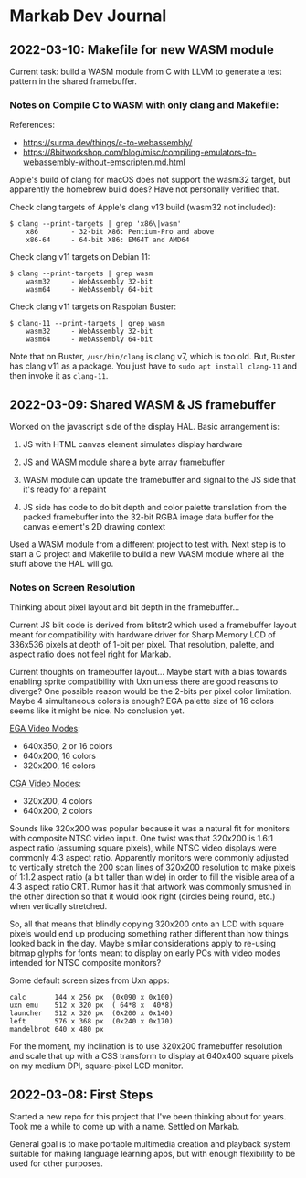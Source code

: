 # Markab Dev Journal


## 2022-03-10: Makefile for new WASM module

Current task: build a WASM module from C with LLVM to generate a test
pattern in the shared framebuffer.


### Notes on Compile C to WASM with only clang and Makefile:

References:
- https://surma.dev/things/c-to-webassembly/
- https://8bitworkshop.com/blog/misc/compiling-emulators-to-webassembly-without-emscripten.md.html

Apple's build of clang for macOS does not support the wasm32 target, but
apparently the homebrew build does? Have not personally verified that.

Check clang targets of Apple's clang v13 build (wasm32 not included):
```
$ clang --print-targets | grep 'x86\|wasm'
    x86        - 32-bit X86: Pentium-Pro and above
    x86-64     - 64-bit X86: EM64T and AMD64
```

Check clang v11 targets on Debian 11:
```
$ clang --print-targets | grep wasm
    wasm32     - WebAssembly 32-bit
    wasm64     - WebAssembly 64-bit
```

Check clang v11 targets on Raspbian Buster:
```
$ clang-11 --print-targets | grep wasm
    wasm32     - WebAssembly 32-bit
    wasm64     - WebAssembly 64-bit
```
Note that on Buster, `/usr/bin/clang` is clang v7, which is too old. But,
Buster has clang v11 as a package. You just have to `sudo apt install clang-11`
and then invoke it as `clang-11`.


## 2022-03-09: Shared WASM & JS framebuffer

Worked on the javascript side of the display HAL. Basic arrangement is:

1. JS with HTML canvas element simulates display hardware

2. JS and WASM module share a byte array framebuffer

3. WASM module can update the framebuffer and signal to the JS side that
   it's ready for a repaint

4. JS side has code to do bit depth and color palette translation from
   the packed framebuffer into the 32-bit RGBA image data buffer for the
   canvas element's 2D drawing context

Used a WASM module from a different project to test with. Next step is to
start a C project and Makefile to build a new WASM module where all the
stuff above the HAL will go.


### Notes on Screen Resolution

Thinking about pixel layout and bit depth in the framebuffer...

Current JS blit code is derived from blitstr2 which used a framebuffer layout
meant for compatibility with hardware driver for Sharp Memory LCD of 336x536
pixels at depth of 1-bit per pixel. That resolution, palette, and aspect ratio
does not feel right for Markab.

Current thoughts on framebuffer layout... Maybe start with a bias towards
enabling sprite compatibility with Uxn unless there are good reasons to
diverge? One possible reason would be the 2-bits per pixel color limitation.
Maybe 4 simultaneous colors is enough? EGA palette size of 16 colors seems like
it might be nice. No conclusion yet.

[EGA Video Modes](https://en.wikipedia.org/wiki/Enhanced_Graphics_Adapter):
- 640x350, 2 or 16 colors
- 640x200, 16 colors
- 320x200, 16 colors

[CGA Video Modes](https://en.wikipedia.org/wiki/Color_Graphics_Adapter):
- 320x200, 4 colors
- 640x200, 2 colors

Sounds like 320x200 was popular because it was a natural fit for monitors with
composite NTSC video input. One twist was that 320x200 is 1.6:1 aspect ratio
(assuming square pixels), while NTSC video displays were commonly 4:3 aspect
ratio. Apparently monitors were commonly adjusted to vertically stretch the 200
scan lines of 320x200 resolution to make pixels of 1:1.2 aspect ratio (a bit
taller than wide) in order to fill the visible area of a 4:3 aspect ratio CRT.
Rumor has it that artwork was commonly smushed in the other direction so that
it would look right (circles being round, etc.) when vertically stretched.

So, all that means that blindly copying 320x200 onto an LCD with square pixels
would end up producing something rather different than how things looked back
in the day. Maybe similar considerations apply to re-using bitmap glyphs for
fonts meant to display on early PCs with video modes intended for NTSC
composite monitors?

Some default screen sizes from Uxn apps:

```
calc       144 x 256 px  (0x090 x 0x100)
uxn emu    512 x 320 px  ( 64*8 x  40*8)
launcher   512 x 320 px  (0x200 x 0x140)
left       576 x 368 px  (0x240 x 0x170)
mandelbrot 640 x 480 px
```

For the moment, my inclination is to use 320x200 framebuffer resolution and
scale that up with a CSS transform to display at 640x400 square pixels on my
medium DPI, square-pixel LCD monitor.


## 2022-03-08: First Steps

Started a new repo for this project that I've been thinking about for years.
Took me a while to come up with a name. Settled on Markab.

General goal is to make portable multimedia creation and playback system
suitable for making language learning apps, but with enough flexibility to
be used for other purposes.

